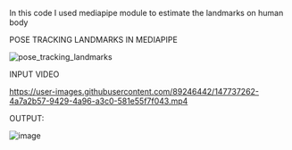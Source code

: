 In this code I used mediapipe module to estimate the landmarks on human body

POSE TRACKING LANDMARKS IN MEDIAPIPE

![pose_tracking_landmarks](https://user-images.githubusercontent.com/89246442/147737176-bed19afd-af5d-4cc7-a998-ef81d75c49be.png)

INPUT VIDEO

https://user-images.githubusercontent.com/89246442/147737262-4a7a2b57-9429-4a96-a3c0-581e55f7f043.mp4


OUTPUT:


![image](https://user-images.githubusercontent.com/89246442/147750864-4b146318-6dcf-4540-b563-6f0d09a8ee5e.png)

